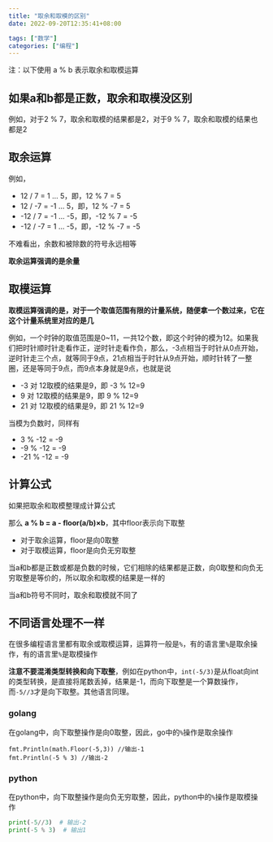 ```yaml
---
title: "取余和取模的区别"
date: 2022-09-20T12:35:41+08:00

tags: ["数学"]
categories: ["编程"]
---
```


注：以下使用 a % b 表示取余和取模运算

## 如果a和b都是正数，取余和取模没区别

例如，对于2 % 7，取余和取模的结果都是2，对于9 % 7，取余和取模的结果也都是2

## 取余运算

例如，

- 12 / 7 = 1 ... 5，即，12 % 7 = 5
- 12 / -7 = -1 ... 5，即，12 % -7 = 5
- -12 / 7 = -1 ... -5，即，-12 % 7 = -5
- -12 / -7 = 1 ... -5，即，-12 % -7 = -5

不难看出，余数和被除数的符号永远相等

**取余运算强调的是余量**

## 取模运算

**取模运算强调的是，对于一个取值范围有限的计量系统，随便拿一个数过来，它在这个计量系统里对应的是几**

例如，一个时钟的取值范围是0~11，一共12个数，即这个时钟的模为12。如果我们把时针顺时针走看作正，逆时针走看作负，那么，-3点相当于时针从0点开始，逆时针走三个点，就等同于9点，21点相当于时针从9点开始，顺时针转了一整圈，还是等同于9点，而9点本身就是9点，也就是说

- -3 对 12取模的结果是9，即 -3 % 12=9
- 9 对 12取模的结果是9，即 9 % 12=9
- 21 对 12取模的结果是9，即 21 % 12=9

当模为负数时，同样有

- 3 % -12 = -9
- -9 % -12 = -9
- -21 % -12 = -9

## 计算公式

如果把取余和取模整理成计算公式

那么 **a % b = a - floor(a/b)×b**，其中floor表示向下取整
  - 对于取余运算，floor是向0取整
  - 对于取模运算，floor是向负无穷取整

当a和b都是正数或都是负数的时候，它们相除的结果都是正数，向0取整和向负无穷取整是等价的，所以取余和取模的结果是一样的

当a和b符号不同时，取余和取模就不同了

## 不同语言处理不一样

在很多编程语言里都有取余或取模运算，运算符一般是`%`，有的语言里`%`是取余操作，有的语言里`%`是取模操作

**注意不要混淆类型转换和向下取整**，例如在python中，`int(-5/3)`是从float向int的类型转换，是直接将尾数丢掉，结果是-1，而向下取整是一个算数操作，而`-5//3`才是向下取整。其他语言同理。

### golang

在golang中，向下取整操作是向0取整，因此，go中的`%`操作是取余操作

```golang
fmt.Println(math.Floor(-5,3)) //输出-1
fmt.Println(-5 % 3) //输出-2
```

### python

在python中，向下取整操作是向负无穷取整，因此，python中的`%`操作是取模操作

```python
print(-5//3)  # 输出-2
print(-5 % 3)  # 输出1
```
